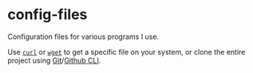 # config-files
Configuration files for various programs I use.

Use [`curl`](https://curl.se/) or [`wget`](https://www.gnu.org/software/wget/) to get a specific file on your system, or clone the entire project using [Git](https://git-scm.com/)/[Github CLI](https://github.com/cli/cli).
